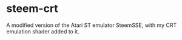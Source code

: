# steem-crt
A modified version of the Atari ST emulator SteemSSE, with my CRT emulation shader added to it.
